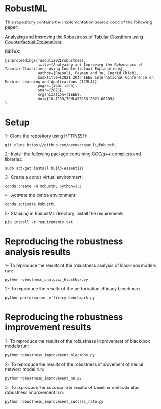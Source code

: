 # RobustML

This repository contains the implementation source code of the following paper:

[Analyzing and Improving the Robustness of Tabular Classifiers using Counterfactual Explanations](https://ieeexplore.ieee.org/document/9679972)

BibTeX:

    @inproceedings{rasouli2021robustness,
                   title={Analyzing and Improving the Robustness of Tabular Classifiers using Counterfactual Explanations},
                   author={Rasouli, Peyman and Yu, Ingrid Chieh},
                   booktitle={2021 20th IEEE International Conference on Machine Learning and Applications (ICMLA)},
                   pages={1286-1293},
                   year={2021},
                   organization={IEEE},
                   doi={10.1109/ICMLA52953.2021.00209}
    }

# Setup
1- Clone the repository using HTTP/SSH:
```
git clone https://github.com/peymanrasouli/RobustML
```
2- Install the following package containing GCC/g++ compilers and libraries:
```
sudo apt-get install build-essential
```
3- Create a conda virtual environment:
```
conda create -n RobustML python=3.8
```
4- Activate the conda environment: 
```
conda activate RobustML
```
5- Standing in RobustML directory, install the requirements:
```
pip install -r requirements.txt
```

# Reproducing the robustness analysis results
1- To reproduce the results of the robustness analysis of black-box models run:
```
python robustness_analysis_blackbox.py
```
2- To reproduce the results of the perturbation efficacy benchmark:
```
python perturbation_efficacy_benchmark.py
```

# Reproducing the robustness improvement results
1- To reproduce the results of the robustness improvement of black-box models run:
```
python robustness_improvement_blackbox.py
```
2- To reproduce the results of the robustness improvement of neural network model run:
```
python robustness_improvement_nn.py
```
3- To reproduce the success rate results of baseline methods after robustness improvement run:
```
python robustness_improvement_success_rate.py
```
